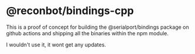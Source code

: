 # @reconbot/bindings-cpp

This is a proof of concept for building the @serialport/bindings package on github actions and shipping all the binaries within the npm module.

I wouldn't use it, it wont get any updates.

